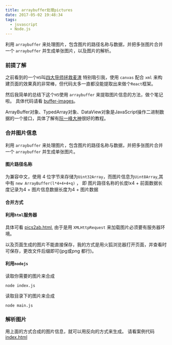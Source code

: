 ```yaml
---
title: arraybuffer处理pictures
date: 2017-05-02 19:48:34
tags:
  - jsvascript
  - Node.js
---
```


利用 `arraybuffer` 来处理图片，包含图片的路径名称与数据，并把多张图片合并一个 `arraybuffer` 并生成单张图片，以及图片的解析。

<!--more-->

### 前提了解

之前看到的一个`H5`叫[四大导师拯救麦渣](http://evt.dianping.com/market/2015073117/index.html) 特别吸引我，使用 `canvas` 配合 `xml` 来构建页面的效果真的非常棒，但代码太多一直都没能提取出来做个`React`框架。

然后我简单的总结下这个`H5`使用 `arraybuffer` 来提取图片信息的方法，做个笔记啦。
具体代码请看 [buffer-images](https://github.com/sternelee/buffer-images/blob/master/README-zh_CN.md)。

ArrayBuffer对象、TypedArray对象、DataView对象是JavaScript操作二进制数据的一个接口，具体了解有[阮一峰大神](http://javascript.ruanyifeng.com/stdlib/arraybuffer.html)很好的教程。

### 合并图片信息

利用 `arraybuffer` 来处理图片，包含图片的路径名称与数据，并把多张图片合并一个 `arraybuffer` 并生成单张图片。

#### 图片路径名称

为兼容中文，使用 4 位字节来存储为`Uint32Array`，而图片信息为`Uint8Array`,其中有 `new ArrayBuffer(l*4+4+4+q)` ，
即 图片路径名称的长度lx4 + 前面数据长度记录为4 + 图片信息数据长度为4 + 图片数据

#### 合并方式

#### 利用`html`服务器

具体可看 [pics2ab.html](https://github.com/sternelee/buffer-images/blob/master/pics2ab.html), 由于是用 `XMLHttpRequest` 来加载图片必须要有服务器环境。

以及页面生成的图片不能直接保存，我的方式是用火狐浏览器打开页面，并查看时可保存，更改文件后缀即可(jpg或png 都行)。

#### 利用`nodejs`

读取你需要的图片来合成

```
node index.js
```

读取目录下的图片来合成

```
node main.js
```


### 解析图片

用上面的方式合成的图片信息，就可以用反向的方式来生成。
请看案例代码 [index.html](https://github.com/sternelee/buffer-images/blob/master/index.html)
